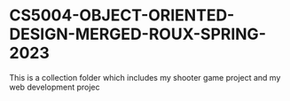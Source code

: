 # CS5004-OBJECT-ORIENTED-DESIGN-MERGED-ROUX-SPRING-2023
This is a collection folder which includes my shooter game project and my web development projec
